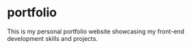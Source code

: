 # portfolio
This is my personal portfolio website showcasing my front-end development skills and projects.
